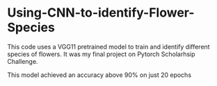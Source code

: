 # Using-CNN-to-identify-Flower-Species
This code uses a VGG11 pretrained model to train and identify different species of flowers. It was my final project on Pytorch Scholarhsip Challenge.

This model achieved an accuracy above 90% on just 20 epochs
